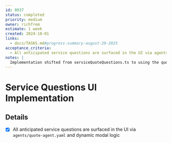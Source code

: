 ```yaml
---
id: 0037
status: completed
priority: medium
owner: richfrem
estimate: 1 week
created: 2024-10-01
links:
  - docs/TASKS.md#progress-summary-august-29-2025
acceptance_criteria:
  - All anticipated service questions are surfaced in the UI via agents/quote-agent.yaml and dynamic modal logic
notes: |
  Implementation shifted from serviceQuoteQuestions.ts to using the quote-agent.yaml for handling service questions in the UI.
---
```


# Service Questions UI Implementation

## Details
- [x] All anticipated service questions are surfaced in the UI via `agents/quote-agent.yaml` and dynamic modal logic
